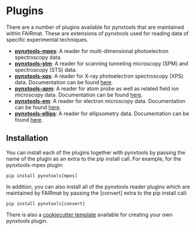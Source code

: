 # Plugins
There are a number of plugins available for pynxtools that are maintained within FAIRmat. These are extensions of pynxtools used for reading data of specific experimental techniques.

- [**pynxtools-mpes**](https://github.com/FAIRmat-NFDI/pynxtools-mpes): A reader for multi-dimensional photoelectron spectroscopy data.
- [**pynxtools-stm**](https://github.com/FAIRmat-NFDI/pynxtools-stm): A reader for scanning tunneling microscopy (SPM) and spectroscopy (STS) data.
- [**pynxtools-xps**](https://github.com/FAIRmat-NFDI/pynxtools-xps): A reader for X-ray photoelectron spectroscopy (XPS) data. Documentation can be found [here](https://fairmat-nfdi.github.io/pynxtools-xps/).
- [**pynxtools-apm**](https://github.com/FAIRmat-NFDI/pynxtools-apm): A reader for atom probe as well as related field ion microscopy data. Documentation can be found [here](https://fairmat-nfdi.github.io/pynxtools-apm/).
- [**pynxtools-em**](https://github.com/FAIRmat-NFDI/pynxtools-em): A reader for electron microscopy data. Documentation can be found [here](https://fairmat-nfdi.github.io/pynxtools-em/).
- [**pynxtools-ellips**](https://github.com/FAIRmat-NFDI/pynxtools-ellips): A reader for ellipsometry data. Documentation can be found [here](https://fairmat-nfdi.github.io/pynxtools-ellips/).

## Installation

You can install each of the plugins together with pynxtools by passing the name of the plugin as an extra to the pip install call. For example, for the pynxtools-mpes plugin:

```
pip install pynxtools[mpes]
```

In addition, you can also install all of the pynxtools reader plugins which are maintained by FAIRmat by passing the [convert] extra to the pip install call:

```
pip install pynxtools[convert]
```

There is also a [cookiecutter template](https://github.com/FAIRmat-NFDI/pynxtools-plugin-template) available for creating your own pynxtools plugin.
